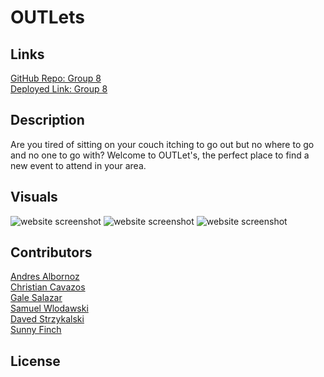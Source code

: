# OUTLets

## Links

<a href="https://github.com/fsfgroup8/OUTlets">GitHub Repo: Group 8</a><br>
<a href="">Deployed Link: Group 8</a>

## Description

Are you tired of sitting on your couch itching to go out but no where to go and no one to go with? 
Welcome to OUTLet's, the perfect place to find a new event to attend in your area. 

## Visuals

<img src="" alt="website screenshot"/>
<img src="" alt="website screenshot"/>
<img src="" alt="website screenshot"/>

## Contributors

<a href="https://github.com/AndresAlbornozgil">Andres Albornoz</a><br>
<a href="https://github.com/Yearofthebenji">Christian Cavazos</a><br>
<a href="https://github.com/galessalazar">Gale Salazar</a><br>
<a href="https://github.com/swlodawski">Samuel Wlodawski</a><br>
<a href="https://github.com/dstrzykalski">Daved Strzykalski</a><br>
<a href="https://github.com/0-Sunny-0">Sunny Finch</a>

## License
